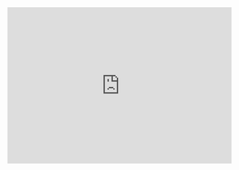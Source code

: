 <div style="position:relative;height:0;padding-bottom:70%;overflow:hidden;"><iframe style="position:absolute;top:0;left:0;width:100%;height:100%;" src="https://arcade.makecode.com/#pub:S60772-94325-84583-44026" frameborder="0" sandbox="allow-popups allow-forms allow-scripts allow-same-origin"></iframe></div>
